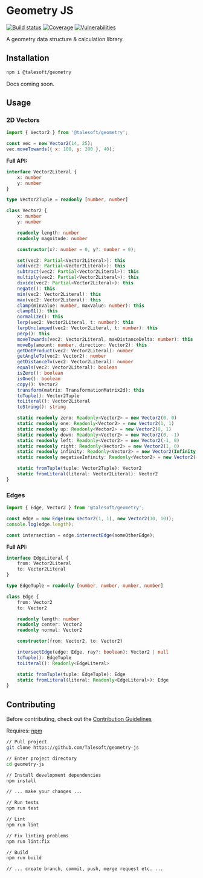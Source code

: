 Geometry JS
===========

[![Build status](https://img.shields.io/travis/agrora/decimal-js/master.svg?style=flat-square)](https://travis-ci.org/agrora/decimal-js)
[![Coverage](https://img.shields.io/codeclimate/coverage/Agrora/decimal-js.svg)](https://codecov.io/github/Agrora/decimal-js?branch=master)
[![Vulnerabilities](https://img.shields.io/snyk/vulnerabilities/npm/@agrora/decimal.svg)](https://snyk.io/package/npm/@agrora/decimal)

A geometry data structure & calculation library.

Installation
------------

```bash
npm i @talesoft/geometry
```

Docs coming soon.

Usage
-----

### 2D Vectors

```javascript
import { Vector2 } from '@talesoft/geometry';

const vec = new Vector2(14, 25);
vec.moveTowards({ x: 100, y: 200 }, 40);
```

**Full API:**

```typescript
interface Vector2Literal {
    x: number
    y: number
}

type Vector2Tuple = readonly [number, number]

class Vector2 {
    x: number
    y: number

    readonly length: number
    readonly magnitude: number

    constructor(x?: number = 0, y?: number = 0);

    set(vec2: Partial<Vector2Literal>): this
    add(vec2: Partial<Vector2Literal>): this
    subtract(vec2: Partial<Vector2Literal>): this
    multiply(vec2: Partial<Vector2Literal>): this
    divide(vec2: Partial<Vector2Literal>): this
    negate(): this
    min(vec2: Vector2Literal): this
    max(vec2: Vector2Literal): this
    clamp(minValue: number, maxValue: number): this
    clamp01(): this
    normalize(): this
    lerp(vec2: Vector2Literal, t: number): this
    lerpUnclamped(vec2: Vector2Literal, t: number): this
    perp(): this
    moveTowards(vec2: Vector2Literal, maxDistanceDelta: number): this
    moveBy(amount: number, direction: Vector2): this
    getDotProduct(vec2: Vector2Literal): number
    getAngleTo(vec2: Vector2): number
    getDistanceTo(vec2: Vector2Literal): number
    equals(vec2: Vector2Literal): boolean
    isZero(): boolean
    isOne(): boolean
    copy(): Vector2
    transform(matrix: TransformationMatrix2d): this
    toTuple(): Vector2Tuple
    toLiteral(): Vector2Literal
    toString(): string

    static readonly zero: Readonly<Vector2> = new Vector2(0, 0)
    static readonly one: Readonly<Vector2> = new Vector2(1, 1)
    static readonly up: Readonly<Vector2> = new Vector2(0, 1)
    static readonly down: Readonly<Vector2> = new Vector2(0, -1)
    static readonly left: Readonly<Vector2> = new Vector2(-1, 0)
    static readonly right: Readonly<Vector2> = new Vector2(1, 0)
    static readonly infinity: Readonly<Vector2> = new Vector2(Infinity, Infinity)
    static readonly negativeInfinity: Readonly<Vector2> = new Vector2(-Infinity, -Infinity)

    static fromTuple(tuple: Vector2Tuple): Vector2
    static fromLiteral(literal: Vector2Literal): Vector2
}
```

### Edges

```typescript
import { Edge, Vector2 } from '@talesoft/geometry';

const edge = new Edge(new Vector2(1, 1), new Vector2(10, 10));
console.log(edge.length);

const intersection = edge.intersectEdge(someOtherEdge);
```

**Full API:**

```typescript
interface EdgeLiteral {
    from: Vector2Literal
    to: Vector2Literal
}

type EdgeTuple = readonly [number, number, number, number]

class Edge {
    from: Vector2
    to: Vector2

    readonly length: number
    readonly center: Vector2
    readonly normal: Vector2

    constructor(from: Vector2, to: Vector2)

    intersectEdge(edge: Edge, ray?: boolean): Vector2 | null
    toTuple(): EdgeTuple
    toLiteral(): Readonly<EdgeLiteral>

    static fromTuple(tuple: EdgeTuple): Edge
    static fromLiteral(literal: Readonly<EdgeLiteral>): Edge
}
```

Contributing
------------

Before contributing, check out the [Contribution Guidelines][contribution-guidelines]

Requires: [npm][nodejs-download]

```bash
// Pull project
git clone https://github.com/Talesoft/geometry-js

// Enter project directory
cd geometry-js

// Install development dependencies
npm install

// ... make your changes ...

// Run tests
npm run test

// Lint
npm run lint

// Fix linting problems
npm run lint:fix

// Build
npm run build

// ... create branch, commit, push, merge request etc. ...
```

[contribution-guidelines]: https://...coming-soon...
[nodejs-download]: https://nodejs.org/en/



